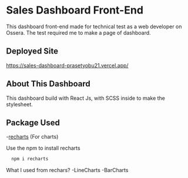 # Sales Dashboard Front-End

This dashboard front-end made for technical test as a web developer on Ossera. The test required me to make a page of dashboard.

## Deployed Site

https://sales-dashboard-prasetyobu21.vercel.app/

## About This Dashboard

This dashboard build with React Js, with SCSS inside to make the stylesheet. 

## Package Used

-[recharts](https://recharts.org/en-US/) (For charts)

Use the npm to install recharts
```bash
  npm i recharts
  ```
  
What I used from rechars?
-LineCharts
-BarCharts
